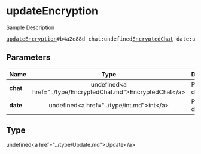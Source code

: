 # updateEncryption

Sample Description

<pre>
<a href="../constructor/updateEncryption.md">updateEncryption</a>#b4a2e88d chat:undefined<a href="../type/EncryptedChat.md">EncryptedChat</a> date:undefined<a href="../type/int.md">int</a> = undefined<a href="../type/Update.md">Update</a>;
</pre>

## Parameters

| Name | Type | Description |
|------|:----:|-------------|
| **chat** | undefined&lt;a href=&#34;../type/EncryptedChat.md&#34;&gt;EncryptedChat&lt;/a&gt; | Param description |
| **date** | undefined&lt;a href=&#34;../type/int.md&#34;&gt;int&lt;/a&gt; | Param description |

## Type

undefined&lt;a href=&#34;../type/Update.md&#34;&gt;Update&lt;/a&gt;
